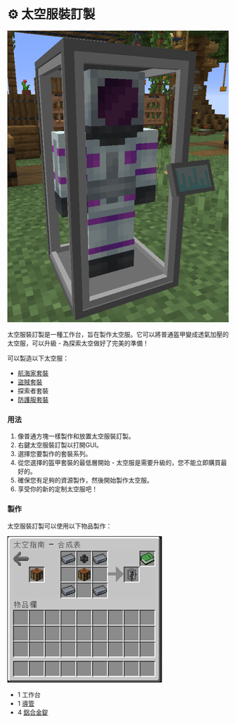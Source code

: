 # ⚙ 太空服裝訂製



![](<../.gitbook/assets/image (35).png>)

太空服裝訂製是一種工作台，旨在製作太空服。它可以將普通盔甲變成透氣加壓的太空服，可以升級 - 為探索太空做好了完美的準備！

可以製造以下太空服：

* [航海家套裝](../item-1/Voyager-Armor.md)
* [盜賊套裝](../item-1/Rogue-Armor.md)
* 探索者套裝
* [防護服套裝](../item-1/Hazmat-Armor.md)

### 用法

1. 像普通方塊一樣製作和放置太空服裝訂製。
2. 右鍵太空服裝訂製以打開GUI。
3. 選擇您要製作的套裝系列。
4. 從您選擇的盔甲套裝的最低層開始 - 太空服是需要升級的，您不能立即購買最好的。
5. 確保您有足夠的資源製作，然後開始製作太空服。
6. 享受你的新的定制太空服吧！

### 製作

太空服裝訂製可以使用以下物品製作：

![](<../.gitbook/assets/image (215) (1) (1) (1) (1).png>)

* 1 工作台
* 1 [導管](Conduit.md)
* 4 [鋁合金錠](Aluminium-Alloy-Ingot.md)
